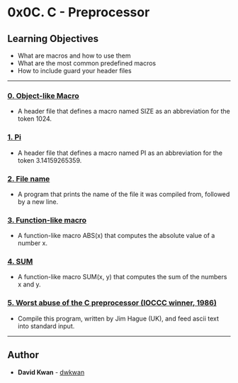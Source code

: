 # 0x0C. C - Preprocessor

## Learning Objectives

* What are macros and how to use them
* What are the most common predefined macros
* How to include guard your header files

---

### [0. Object-like Macro](./0-object_like_macro.h)
* A header file that defines a macro named SIZE as an abbreviation for the token 1024.


### [1. Pi](./1-pi.h)
* A header file that defines a macro named PI as an abbreviation for the token 3.14159265359.


### [2. File name](./2-main.c)
* A program that prints the name of the file it was compiled from, followed by a new line.


### [3. Function-like macro](./3-function_like_macro.h)
* A function-like macro ABS(x) that computes the absolute value of a number x.


### [4. SUM](./4-sum.h)
* A function-like macro SUM(x, y) that computes the sum of the numbers x and y.


### [5. Worst abuse of the C preprocessor (IOCCC winner, 1986)](./101-preprocessor_abuse.c)
* Compile this program, written by Jim Hague (UK), and feed ascii text into standard input.


---

## Author
* **David Kwan** - [dwkwan](https://github.com/dwkwan)